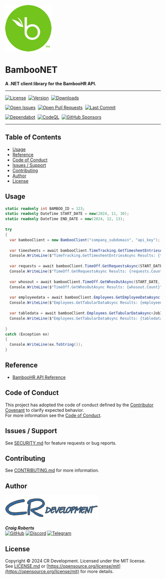 [![BambooNET][bamboohr-src]][github-href]

# BambooNET
**A .NET client library for the BambooHR API.**

---

[![License][license-src]][nuget-href]&nbsp;
[![Version][version-src]][nuget-href]&nbsp;
[![Downloads][downloads-src]][nuget-href]&nbsp;

[![Open Issues][openissues-src]][github-href]&nbsp;
[![Open Pull Requests][pullrequests-src]][github-href]&nbsp;
[![Last Commit][lastcommit-src]][github-href]&nbsp;

[![Dependabot][dependabot-src]][sponsors-href]&nbsp;
[![CodeQL][codeql-src]][sponsors-href]&nbsp;
[![GitHub Sponsors][sponsors-src]][sponsors-href]&nbsp;

---

## Table of Contents

* [Usage](#usage)
* [Reference](#reference)
* [Code of Conduct](#code-of-conduct)
* [Issues / Support](#issues-/-support)
* [Contributing](#contributing)
* [Author](#author)
* [License](#license)


## Usage  
```csharp
static readonly int BAMBOO_ID = 123;
static readonly DateTime START_DATE = new(2024, 11, 30);
static readonly DateTime END_DATE = new(2024, 12, 13);

try
{
  var bambooClient = new BambooClient("company_subdomain", "api_key");

  var timesheets = await bambooClient.TimeTracking.GetTimesheetEntriesAsync(START_DATE, END_DATE);
  Console.WriteLine($"TimeTracking.GetTimesheetEntriesAsync Results: {timesheets.Count}");

  var requests = await bambooClient.TimeOff.GetRequestsAsync(START_DATE, END_DATE);
  Console.WriteLine($"TimeOff.GetRequestsAsync Results: {requests.Count}");

  var whosout = await bambooClient.TimeOff.GetWhosOutAsync(START_DATE, END_DATE);
  Console.WriteLine($"TimeOff.GetWhosOutAsync Results: {whosout.Count}");

  var employeedata = await bambooClient.Employees.GetEmployeeDataAsync(BAMBOO_ID);
  Console.WriteLine($"Employees.GetTabularDataAsync Results: {employeedata.Count}");

  var tabledata = await bambooClient.Employees.GetTabularDataAsync<JobInfoData>(BAMBOO_ID, "jobInfo");
  Console.WriteLine($"Employees.GetTabularDataAsync Results: {tabledata.Count}");

}
catch (Exception ex)
{
  Console.WriteLine(ex.ToString());
}
```

## Reference
* [BambooHR API Reference](https://documentation.bamboohr.com/reference)  


## Code of Conduct
This project has adopted the code of conduct defined by the [Contributor Covenant](http://contributor-covenant.org/) to clarify expected behavior.  
For more information see the [Code of Conduct](CODE_OF_CONDUCT.md).


## Issues / Support
See [SECURITY.md](SECURITY.md) for feature requests or bug reports.  


## Contributing
See [CONTRIBUTING.md](CONTRIBUTING.md) for more information.  


## Author
![CRDevel][crdevel-src]


_**Craig Roberts**_  
[![GitHub][moldypenguins-github]](https://github.com/moldypenguins)
[![Discord][moldypenguins-discord]](https://discordapp.com/users/346771877211144194)
[![Telegram][moldypenguins-telegram]](https://t.me/moldypenguins)  


## License
Copyright © 2024 CR Development. Licensed under the MIT license.  
See [LICENSE.md](LICENSE.md) or [https://opensource.org/license/mit](https://opensource.org/license/mit) for more details.  




<!-- Images / Badges -->
[bamboohr-src]: https://raw.githubusercontent.com/moldypenguins/BambooNET/main/.github/images/BambooHR.png
[crdevel-src]: https://raw.githubusercontent.com/moldypenguins/BambooNET/main/.github/images/CRDevelopment.png
[moldypenguins-github]: https://img.shields.io/badge/moldypenguins-6e5494?labelColor=555555&logo=github&style=for-the-badge
[moldypenguins-discord]: https://img.shields.io/badge/@moldypenguins-5865F2?labelColor=555555&logo=discord&style=for-the-badge
[moldypenguins-telegram]: https://img.shields.io/badge/@moldypenguins-27A7E7?labelColor=555555&logo=telegram&style=for-the-badge
[license-src]: https://img.shields.io/badge/License-MIT-36699C?style=for-the-badge&logo=NuGet
[codeql-src]: https://img.shields.io/badge/CodeQL-30363D?style=for-the-badge&logo=github&logoColor=white
[dependabot-src]: https://img.shields.io/badge/dependabot-025E8C?style=for-the-badge&logo=dependabot&logoColor=white
[sponsors-src]: https://img.shields.io/badge/sponsor-30363D?style=for-the-badge&logo=GitHub-Sponsors&logoColor=EA4AAA
[sponsors-href]: https://github.com/sponsors/moldypenguins
[downloads-src]: https://img.shields.io/nuget/dt/CRDevelopment.BambooNET?style=for-the-badge&logo=NuGet
[version-src]: https://img.shields.io/nuget/v/CRDevelopment.BambooNET?style=for-the-badge&logo=NuGet
[nuget-href]: https://www.nuget.org/packages/CRDevelopment.BambooNET
[openissues-src]: https://img.shields.io/github/issues-raw/moldypenguins/BambooNET?style=for-the-badge&logo=GitHub
[pullrequests-src]: https://img.shields.io/github/issues-pr-raw/moldypenguins/BambooNET?style=for-the-badge&logo=GitHub
[lastcommit-src]: https://img.shields.io/github/last-commit/moldypenguins/BambooNET?style=for-the-badge&logo=GitHub
[github-href]: https://github.com/moldypenguins/BambooNET


